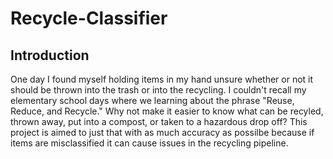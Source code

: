 # Recycle-Classifier
## Introduction
One day I found myself holding items in my hand unsure whether or not it should be thrown into the trash or into the recycling. I couldn't recall my elementary school days where we learning about the phrase "Reuse, Reduce, and Recycle." Why not make it easier to know what can be recyled, thrown away, put into a compost, or taken to a hazardous drop off? This project is aimed to just that with as much accuracy as possilbe because if items are misclassified it can cause issues in the recycling pipeline. 
